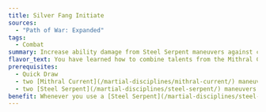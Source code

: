 ```yaml
---
title: Silver Fang Initiate
sources:
  - "Path of War: Expanded"
tags:
  - Combat
summary: Increase ability damage from Steel Serpent maneuvers against creatures vulnerable to silver
flavor_text: You have learned how to combine talents from the Mithral Current and Steel Serpent disciplines.
prerequisites:
  - Quick Draw
  - two [Mithral Current](/martial-disciplines/mithral-current/) maneuvers known
  - two [Steel Serpent](/martial-disciplines/steel-serpent/) maneuvers known
benefit: Whenever you use a [Steel Serpent](/martial-disciplines/steel-serpent/) maneuver to deal ability score damage to a creature with vulnerability to silver, increase that ability score damage by 50%.
---
```

